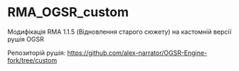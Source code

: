 # RMA_OGSR_custom
Модифікація RMA 1.1.5 (Відновлення старого сюжету) на кастомній версії рушія OGSR

Репозиторій рушія: https://github.com/alex-narrator/OGSR-Engine-fork/tree/custom